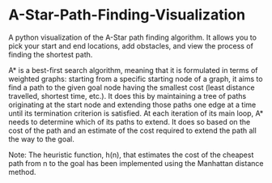 # A-Star-Path-Finding-Visualization

A python visualization of the A-Star path finding algorithm. It allows you to pick your start and end locations, add obstacles, and view the process of finding the shortest path.

A* is a best-first search algorithm, meaning that it is formulated in terms of weighted graphs: starting from a specific starting node of a graph, it aims to find a path to the given goal node having the smallest cost (least distance travelled, shortest time, etc.). It does this by maintaining a tree of paths originating at the start node and extending those paths one edge at a time until its termination criterion is satisfied. At each iteration of its main loop, A* needs to determine which of its paths to extend. It does so based on the cost of the path and an estimate of the cost required to extend the path all the way to the goal.

Note: The heuristic function, h(n), that estimates the cost of the cheapest path from n to the goal has been implemented using the Manhattan distance method.
